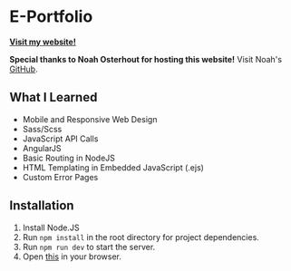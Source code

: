 # E-Portfolio

**[Visit my website!](https://richietarkowski.com)**

**Special thanks to Noah Osterhout for hosting this website!**
Visit Noah's [GitHub](https://github.com/NoahFlowa).

## What I Learned
* Mobile and Responsive Web Design
* Sass/Scss
* JavaScript API Calls
* AngularJS
* Basic Routing in NodeJS
* HTML Templating in Embedded JavaScript (.ejs)
* Custom Error Pages

## Installation
1. Install Node.JS
2. Run ```npm install``` in the root directory for project dependencies.
3. Run ```npm run dev``` to start the server.
4. Open [this](http://localhost:8080) in your browser.
